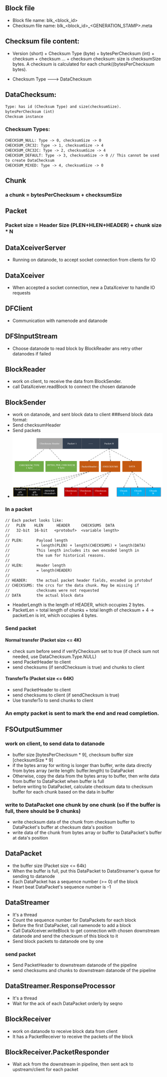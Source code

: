 ## Block file
* Block file name: blk_<block_id>
* Checksum file name: blk_<block_id>_<GENERATION_STAMP>.meta


## Checksum file content: 
* Version (short) + Checksum Type (byte) + bytesPerChecksum (int) + checksum + checksum ... + checksum
checksum: size is checksumSize bytes. A checksum is calculated for each chunk((bytesPerChecksum bytes).

* Checksum Type ---> DataChecksum

## DataChecksum:
    Type: has id (Checksum Type) and size(checksumSize).
    bytesPerChecksum (int)
    Checksum instance
### Checksum Types:
    CHECKSUM_NULL: Type -> 0, checksumSize -> 0
    CHECKSUM_CRC32: Type -> 1, checksumSize -> 4
    CHECKSUM_CRC32C: Type -> 2, checksumSize -> 4
    CHECKSUM_DEFAULT: Type -> 3, checksumSize -> 0 // This cannot be used to create DataChecksum
    CHECKSUM_MIXED: Type -> 4, checksumSize -> 0

## Chunk
### a chunk = bytesPerChecksum  +  checksumSize

## Packet
### Packet size = Header Size (PLEN+HLEN+HEADER) + chunk size * N

## DataXceiverServer
* Running on datanode, to accept socket connection from clients for IO
## DataXceiver
* When accepted a socket connection, new a DataXceiver to handle IO requests
## DFClient
* Communication with namenode and datanode

## DFSInputStream
* Choose datanode to read block by BlockReader ans retry other datanodes if failed

## BlockReader
* work on client, to receive the data from BlockSender.
* call DataXceiver.readBlock to connect the chosen datanode

## BlockSender
* work on datanode, and sent block data to client
###send block data format:
* Send checksumHeader
* Send packets
* ![](./img/send_block_data.png)
### In a packet
    // Each packet looks like:
    //   PLEN    HLEN      HEADER     CHECKSUMS  DATA
    //   32-bit  16-bit   <protobuf>  <variable length>
    //
    // PLEN:      Payload length
    //            = length(PLEN) + length(CHECKSUMS) + length(DATA)
    //            This length includes its own encoded length in
    //            the sum for historical reasons.
    //
    // HLEN:      Header length
    //            = length(HEADER)
    //
    // HEADER:    the actual packet header fields, encoded in protobuf
    // CHECKSUMS: the crcs for the data chunk. May be missing if
    //            checksums were not requested
    // DATA       the actual block data
* HeaderLength is the length of HEADER, which occupies 2 bytes.
* PacketLen = total length of chunks + total length of checksum + 4 -> packetLen is int, which occupies 4 bytes.
### Send packet
#### Normal transfer  (Packet size <= 4K)
* check sum before send if verifyChecksum set to true (if check sum not needed, use DataChecksum.Type.NULL)
* send PacketHeader to client
* send checksums (if sendChecksum is true) and chunks to client 
#### TransferTo (Packet size <= 64K)
* send PacketHeader to client
* send checksums to client (if sendChecksum is true)
* Use transferTo to send chunks to client
### An empty packet is sent to mark the end and read completion.

## FSOutputSummer 
### work on client, to send data to datanode
* buffer size [bytesPerChecksum * 9], checksum buffer size [checksumSize * 9]
* if the bytes array for writing is longer than buffer, write data directly from bytes array (write length: buffer.length) to DataPacket
* Otherwise, copy the data from the bytes array to buffer, then write data from buffer to DataPacket when buffer is full
* before writing to DataPacket, calculate checksum data to checksum buffer for each chunk based on the data in buffer
### write to DataPacket one chunk by one chunk (so if the buffer is full, there should be 9 chunks)
* write checksum data of the chunk from checksum buffer to DataPacket's buffer at checksum data's position
* write data of the chunk from bytes array or buffer to DataPacket's buffer at data's position
## DataPacket
* the buffer size (Packet size <= 64k) 
* When the buffer is full, put this DataPacket to DataStreamer's queue for sending to datanode
* Each DataPacket has a sequence number (>= 0) of the block
* Heart beat DataPacket's sequence number is -1
## DataStreamer
* It's a thread
* Count the sequence number for DataPackets for each block
* Before the first DataPacket, call namenode to add a block
* Call DataXceiver.writeBlock to get connection with chosen downstream datanode and send the checksum of this block to it
* Send block packets to datanode one by one
### send packet
* Send PacketHeader to downstream datanode of the pipeline 
* send checksums and chunks to downstream datanode of the pipeline 

## DataStreamer.ResponseProcessor
* It's a thread
* Wait for the ack of each DataPacket orderly by seqno

## BlockReceiver
* work on datanode to receive block data from client
* It has a PacketReceiver to receive the packets of the block

## BlockReceiver.PacketResponder
* Wait ack from the downstream in pipeline, then sent ack to upstream/client for each packet






